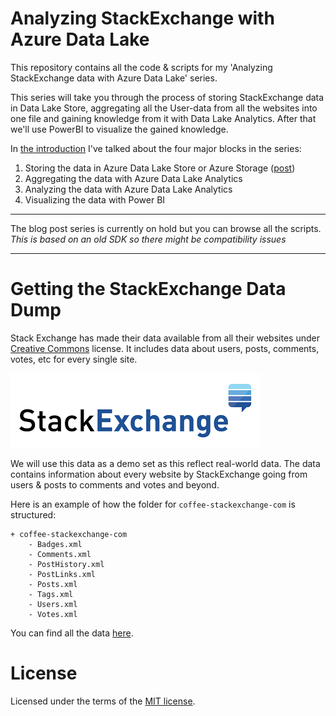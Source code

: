 Analyzing StackExchange with Azure Data Lake
============================================
This repository contains all the code & scripts for my 'Analyzing StackExchange data with Azure Data Lake' series.

This series will take you through the process of storing StackExchange data in Data Lake Store, aggregating all the User-data from all the websites into one file and gaining knowledge from it with Data Lake Analytics. After that we'll use PowerBI to visualize the gained knowledge.

In [the introduction](https://tomkerkhove.ghost.io/2015/11/28/analyzing-stackexchange-data-with-azure-data-lake-introduction/) I've talked about the four major blocks in the series:

1. Storing the data in Azure Data Lake Store or Azure Storage ([post](analyzing-stackexchange-data-with-azure-data-lake-storing-the-data))
2. Aggregating the data with Azure Data Lake Analytics
3. Analyzing the data with Azure Data Lake Analytics
4. Visualizing the data with Power BI

---------------------------------------

The blog post series is currently on hold but you can browse all the scripts.
*This is based on an old SDK so there might be compatibility issues*

---------------------------------------

# Getting the StackExchange Data Dump
Stack Exchange has made their data available from all their websites under [Creative Commons](http://creativecommons.org/licenses/by-sa/3.0/) license. It includes data about users, posts, comments, votes, etc for every single site.

![Stack Exchange Logo](./media/Stack-Exchange-Logo.png)

We will use this data as a demo set as this reflect real-world data. The data contains information about every website by StackExchange going from users & posts to comments and votes and beyond.

Here is an example of how the folder for `coffee-stackexchange-com` is structured: 

	+ coffee-stackexchange-com
		- Badges.xml
		- Comments.xml
		- PostHistory.xml
		- PostLinks.xml
		- Posts.xml
		- Tags.xml
		- Users.xml
		- Votes.xml

You can find all the data [here](https://archive.org/details/stackexchange).

# License
Licensed under the terms of the [MIT license](LICENSE).

